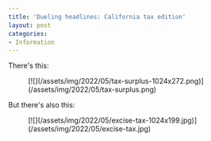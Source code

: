 ```yaml
---
title: 'Dueling headlines: California tax edition'
layout: post
categories:
- Information
---
```


There's this:

<figure class="wp-block-image size-large">[![](/assets/img/2022/05/tax-surplus-1024x272.png)](/assets/img/2022/05/tax-surplus.png)</figure>But there's also this:

<figure class="wp-block-image size-large">[![](/assets/img/2022/05/excise-tax-1024x199.jpg)](/assets/img/2022/05/excise-tax.jpg)</figure>